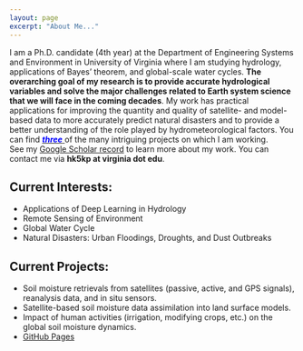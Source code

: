```yaml
---
layout: page
excerpt: "About Me..."
---
```


I am a Ph.D. candidate (4th year) at the Department of Engineering Systems and Environment in University of Virginia where I am studying hydrology, applications of Bayes’ theorem, and global-scale water cycles. __The overarching goal of my research is to provide accurate hydrological variables and solve the major challenges related to Earth system science that we will face in the coming decades__. My work has practical applications for improving the quantity and quality of satellite- and model-based data to more accurately predict natural disasters and to provide a better understanding of the role played by hydrometeorological factors.
You can find [<span style="color: blue"> __*three*__ </span>](https://hyunglok-kim.github.io/projects/) of the many intriguing projects on which I am working.\
See my [Google Scholar record](https://scholar.google.fr/citations?user=ZJx_f8gAAAAJ) to learn more about my work. You can contact me via __hk5kp at virginia dot edu__.

## Current Interests:
- Applications of Deep Learning in Hydrology
- Remote Sensing of Environment
- Global Water Cycle
- Natural Disasters: Urban Floodings, Droughts, and Dust Outbreaks

## Current Projects:
- Soil moisture retrievals from satellites (passive, active, and GPS signals), reanalysis data, and in situ sensors.
- Satellite-based soil moisture data assimilation into land surface models.
- Impact of human activities (irrigation, modifying crops, etc.) on the global soil moisture dynamics.
- [GitHub Pages](https://github.com/Hyunglok-Kim)
